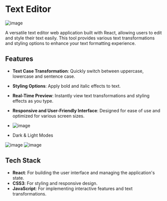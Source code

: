 # Text Editor

![image](https://github.com/user-attachments/assets/f3a5255b-961a-402a-8420-b0f01aaf9bf1)

A versatile text editor web application built with React, allowing users to edit and style their text easily. This tool provides various text transformations and styling options to enhance your text formatting experience.

## Features

- **Text Case Transformation**: Quickly switch between uppercase, lowercase and sentence case.
- **Styling Options**: Apply bold and italic effects to text.
- **Real-Time Preview**: Instantly view text transformations and styling effects as you type.
- **Responsive and User-Friendly Interface**: Designed for ease of use and optimized for various screen sizes.

- ![image](https://github.com/user-attachments/assets/f7dbd8e6-b1f3-4181-8210-d56a1984c3a2)

- Dark & Light Modes

![image](https://github.com/user-attachments/assets/7c63b66f-81d6-4fab-a70c-31fd97bc1755)
![image](https://github.com/user-attachments/assets/f94d16fc-b1c8-47a6-bea3-25dac742631c)

## Tech Stack

- **React**: For building the user interface and managing the application's state.
- **CSS3**: For styling and responsive design.
- **JavaScript**: For implementing interactive features and text transformations.
